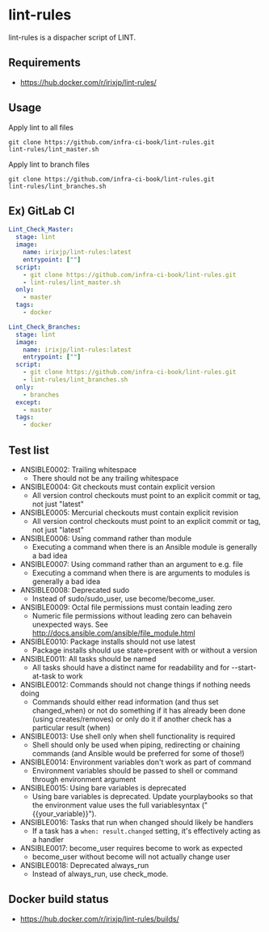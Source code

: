 # lint-rules

lint-rules is a dispacher script of LINT.


## Requirements

- https://hub.docker.com/r/irixjp/lint-rules/


## Usage

Apply lint to all files
```shell
git clone https://github.com/infra-ci-book/lint-rules.git
lint-rules/lint_master.sh
```

Apply lint to branch files
```shell
git clone https://github.com/infra-ci-book/lint-rules.git
lint-rules/lint_branches.sh
```

## Ex) GitLab CI

```yaml
Lint_Check_Master:
  stage: lint
  image:
    name: irixjp/lint-rules:latest
    entrypoint: [""]
  script:
    - git clone https://github.com/infra-ci-book/lint-rules.git
    - lint-rules/lint_master.sh
  only:
    - master
  tags:
    - docker

Lint_Check_Branches:
  stage: lint
  image:
    name: irixjp/lint-rules:latest
    entrypoint: [""]
  script:
    - git clone https://github.com/infra-ci-book/lint-rules.git
    - lint-rules/lint_branches.sh
  only:
    - branches
  except:
    - master
  tags:
    - docker
```

## Test list

- ANSIBLE0002: Trailing whitespace
  - There should not be any trailing whitespace
- ANSIBLE0004: Git checkouts must contain explicit version
  - All version control checkouts must point to an explicit commit or tag, not just "latest"
- ANSIBLE0005: Mercurial checkouts must contain explicit revision
  - All version control checkouts must point to an explicit commit or tag, not just "latest"
- ANSIBLE0006: Using command rather than module
  - Executing a command when there is an Ansible module is generally a bad idea
- ANSIBLE0007: Using command rather than an argument to e.g. file
  - Executing a command when there is are arguments to modules is generally a bad idea
- ANSIBLE0008: Deprecated sudo
  - Instead of sudo/sudo_user, use become/become_user.
- ANSIBLE0009: Octal file permissions must contain leading zero
  - Numeric file permissions without leading zero can behavein unexpected ways. See http://docs.ansible.com/ansible/file_module.html
- ANSIBLE0010: Package installs should not use latest
  - Package installs should use state=present with or without a version
- ANSIBLE0011: All tasks should be named
  - All tasks should have a distinct name for readability and for --start-at-task to work
- ANSIBLE0012: Commands should not change things if nothing needs doing
  - Commands should either read information (and thus set changed_when) or not do something if it has already been done (using creates/removes) or only do it if another check has a particular result (when)
- ANSIBLE0013: Use shell only when shell functionality is required
  - Shell should only be used when piping, redirecting or chaining commands (and Ansible would be preferred for some of those!)
- ANSIBLE0014: Environment variables don't work as part of command
  - Environment variables should be passed to shell or command through environment argument
- ANSIBLE0015: Using bare variables is deprecated
  - Using bare variables is deprecated. Update yourplaybooks so that the environment value uses the full variablesyntax ("{{your_variable}}").
- ANSIBLE0016: Tasks that run when changed should likely be handlers
  - If a task has a `when: result.changed` setting, it's effectively acting as a handler
- ANSIBLE0017: become_user requires become to work as expected
  - become_user without become will not actually change user
- ANSIBLE0018: Deprecated always_run
  - Instead of always_run, use check_mode.

## Docker build status

- https://hub.docker.com/r/irixjp/lint-rules/builds/
